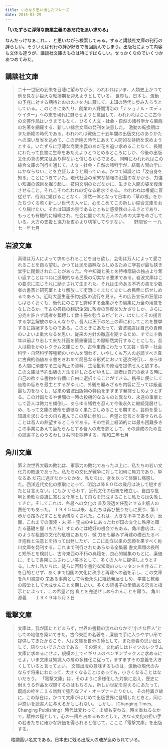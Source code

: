 ```yaml
---
title: いきなり思い出したフレーズ
date: 2015-03-29
---
```


**「いたずらに浮薄な商業主義のあだ花を追い求める」**

なんだっけなぁこれ…、と思いながら検索してみる。すると講談社文庫の刊行の辞らしい。そういえば刊行の辞が好きで毎回読んでしまう。出版社によって内容も文体も違うが、講談社文庫のものは特にすばらしい。せっかくなのでいくつかあつめてみた。

## 講談社文庫

> 二十一世紀の到来を目睫に望みながら、われわれはいま、人類史上かつて例を見ない巨大な転換期を迎えようとしている。
> 世界も、日本も、激動の予兆に対する期待とおののきを内に蔵して、未知の時代に歩み入ろうとしている。このときにあたり、創業の人野間清治の「ナショナル・エデュケイター」への志を現代に甦らせようと意図して、われわれはここに古今の文芸作品はいうまでもなく、ひろく人文・社会・自然の諸科学から東西の名著を網羅する、新しい綜合文庫の発刊を決意した。
> 激動の転換期はまた断絶の時代である。われわれは戦後二十五年間の出版文化のありかたへの深い反省を込めて、この断絶の時代にあえて人間的な持続を求めようとする。いたずらに浮薄な商業主義のあだ花を追い求めることなく、長期にわたって良書に生命をあたえようとつとめるところにしか、今後の出版文化の真の繁栄はあり得ないと信じるからである。
> 同時にわれわれはこの綜合文庫の刊行を通じて、人文・社会・自然の諸科学が、結局人間の学にほかならないことを立証しようと願っている。かつて知識とは「汝自身を知る」ことにつきていた。現代社会の瑣末な情報の氾濫のなかから、力強い知識の源泉を掘り起し、技術文明のただなかに、生きた人間の姿を復活させること。それこそわれわれの切なる希求である。
> われわれは権威に盲従せず、俗流に媚びることなく、渾然一体となって日本の「草の根」をかたちづくる若く新しい世代の人々に、心をこめてこの新しい綜合文庫をおくり届けたい。それは知識の泉であるとともに感受性のふるさとであり、もっとも有機的に組織され、社会に開かれた万人のための大学をめざしている。大方の支援と協力を衷心より切望してやまない。
　
> 野間省一
> 一九七一年七月

## 岩波文庫

> 真理は万人によって求められることを自ら欲し、芸術は万人によって愛されることを自ら望む。かつては民を愚昧ならしめるために学芸が最も狭き堂宇に閉鎖されたことがあった。今や知識と美とを特権階級の独占より奪い返すことはつねに進取的なる民衆の切実なる要求である。岩波文庫はこの要求に応じそれに励まされて生まれた。それは生命ある不朽の書を少数者の書斎と研究室とより解放して街頭にくまなく立たしめ民衆に伍せしめるであろう。近時大量生産予約出版の流行を見る。その広告宣伝の狂態はしばらくおくも、後代にのこすと誇称する全集がその編集に万全の用意をなしたるか。千古の典籍の翻訳企図に敬虔の態度を欠かざりしか。さらに分売を許さず読者を繋縛して数十冊を強うるがごとき、はたしてその揚言する学芸解放のゆえんなりや。吾人は天下の名士の声に和してこれを推挙するに躊躇するものである。このときにあたって、岩波書店は自己の責務のいよいよ重大なるを思い、従来の方針の徹底を期するため、すでに十数年以前より志して来た計画を慎重審議この際断然実行することにした。吾人は範をかのレクラム文庫にとり、古今東西にわたって文芸・哲学・社会科学・自然科学等種類のいかんを問わず、いやしくも万人の必読すべき真に古典的価値ある書をきわめて簡易なる形式において逐次刊行し、あらゆる人間に須要なる生活向上の資料、生活批判の原理を提供せんと欲する。この文庫は予約出版の方法を排したるがゆえに、読者は自己の欲する時に自己の欲する書物を各個に自由に選択することができる。携帯に便にして価格の低きを最主とするがゆえに、外観を顧みざるも内容に至っては厳選最も力を尽くし、従来の岩波出版物の特色をますます発揮せしめようとする。この計画たるや世間の一時の投機的なるものと異なり、永遠の事業として吾人は微力を傾倒し、あらゆる犠牲を忍んで今後永久に継続発展せしめ、もって文庫の使命を遺憾なく果たさしめることを期する。芸術を愛し知識を求むる士の自ら進んでこの挙に参加し、希望と忠言とを寄せられることは吾人の熱望するところである。その性質上経済的には最も困難多きこの事業にあえて当たらんとする吾人の志を諒として、その達成のため世の読書子とのうるわしき共同を期待する。
> 昭和二年七月
　　

## 角川文庫

> 第２次世界大戦の敗北は、軍事力の敗北であった以上に、私たちの若い文化力の敗退であった。私たちの文化が戦争に対して如何に無力であり、単なるあ だ花に過ぎなかったかを、私たちは、身を以って体験し痛感した。西洋近代文化の摂取にとって、明治以降８０年の歳月は決して短すぎたとは言えない。にもか からわず、近代文化の伝統を確立し、自由な批判と柔軟な良識に富む文化層として自らを形成することに私たちは失敗してきた。そしてこれは、各層への文化の 普及浸透を任務とする出版人の責任でもあった。
> １９４５年以来、私たちは再び振りだしに戻り、第１歩から踏みだすことを余儀なくされた。これは、大きな不幸であるが、反面、これまでの混沌・未 熟・歪曲の中にあったわが国の文化に秩序と確たる基礎を齎（もたら）すためには絶好の機会でもある。角川書店は、このような祖国の文化的危機にあたり、微 力をも顧みず再建の礎石たるべき抱負と決意とを持って出発したが、ここに創立以来の念願を果すべく角川文庫を発刊する。これまで刊行されたあらゆる全集叢 書文庫類の長所と短所とを検討し、古今東西の不朽の典籍を、良心的編集のもとに、廉価に、そして書架にふさわしい美本として、多くの人々に提供しようとす る。しかし私たちは、徒らに百科全書的な知識のジレッタントを作ることを目的とせず、あくまで祖国の文化に秩序と再建への道を示し、この文庫を角川書店の 栄ある事業として今後永久に継続発展せしめ、学芸と教養の殿堂として大成せんことを期したい。多くの読書子の愛情ある忠言と指示とによって、この希望と抱 負とを完遂せしめられんことを願う。
> 角川源義　　１９４９年５月３日

## 電撃文庫
> 文庫は，我が国にとどまらず，世界の書籍の流れのなかで“小さな巨人”としての地位を築いてきた。古今東西の名著を，廉価で手に入りやすい形で提供してきたからこそ，人は文庫を自分の師として，また青春の思い出として，語りついできたのである。
> その源を，文化的にはドイツのレクラム文庫に求めるにせよ，規模の上でイギリスのペンギンブックスに求めるにせよ，いま文庫は知識人の層の多様化に従って，ますますその意義を大きくしていると言ってよい。
> 文庫出版の意味するものは，激動の現代のみならず将来にわたって，大きくなることはあっても，小さくなることはないだろう。
> 「電撃文庫」は，そのように多様化した対象に応え，歴史に耐えうる作品を収録するのはもちろん，新しい世紀を迎えるにあたって，既成の枠をこえる新鮮で強烈なアイ・オープナーたりたい。
> その特異さ故に，この存在は，かつて文庫がはじめて出版世界に登場したときと，同じ戸惑いを読書人に与えるかもしれない。
> しかし，〈Changing Times, Changing Publishing〉時代は変わって，出版も変わる。時を重ねるなかで，精神の糧として，心の一隅を占めるものとして，次なる文化の担い手の若者たちに確かな評価を得られると信じて，ここに「電撃文庫」を出版する。

　
格調高い名文である。日本史に残る出版人の魂が込められている。
